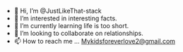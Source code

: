 - 👋 Hi, I’m @JustLikeThat-stack
- 👀 I’m interested in interesting facts. 
- 🌱 I’m currently learning life is too short. 
- 💞️ I’m looking to collaborate on relationships. 
- 📫 How to reach me ...
Mykidsforeverlove2@gmail.com
<!---
JustLikeThat-stack/JustLikeThat-stack is a ✨ special ✨ repository because its `README.md` (this file) appears on your GitHub profile.
You can click the Preview link to take a look at your changes.
--->
